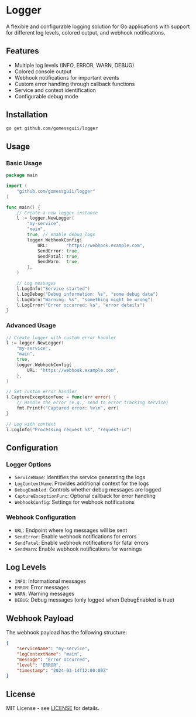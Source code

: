 # Logger

A flexible and configurable logging solution for Go applications with support for different log levels, colored output, and webhook notifications.

## Features

- Multiple log levels (INFO, ERROR, WARN, DEBUG)
- Colored console output
- Webhook notifications for important events
- Custom error handling through callback functions
- Service and context identification
- Configurable debug mode

## Installation

```bash
go get github.com/gomessguii/logger
```

## Usage

### Basic Usage

```go
package main

import (
    "github.com/gomessguii/logger"
)

func main() {
    // Create a new logger instance
    l := logger.NewLogger(
        "my-service",
        "main",
        true, // enable debug logs
        logger.WebhookConfig{
            URL:       "https://webhook.example.com",
            SendError: true,
            SendFatal: true,
            SendWarn:  true,
        },
    )

    // Log messages
    l.LogInfo("Service started")
    l.LogDebug("Debug information: %s", "some debug data")
    l.LogWarn("Warning: %s", "something might be wrong")
    l.LogError("Error occurred: %s", "error details")
}
```

### Advanced Usage

```go
// Create logger with custom error handler
l := logger.NewLogger(
    "my-service",
    "main",
    true,
    logger.WebhookConfig{
        URL: "https://webhook.example.com",
    },
)

// Set custom error handler
l.CaptureExceptionFunc = func(err error) {
    // Handle the error (e.g., send to error tracking service)
    fmt.Printf("Captured error: %v\n", err)
}

// Log with context
l.LogInfo("Processing request %s", "request-id")
```

## Configuration

### Logger Options

- `ServiceName`: Identifies the service generating the logs
- `LogContextName`: Provides additional context for the logs
- `DebugEnabled`: Controls whether debug messages are logged
- `CaptureExceptionFunc`: Optional callback for error handling
- `WebhookConfig`: Settings for webhook notifications

### Webhook Configuration

- `URL`: Endpoint where log messages will be sent
- `SendError`: Enable webhook notifications for errors
- `SendFatal`: Enable webhook notifications for fatal errors
- `SendWarn`: Enable webhook notifications for warnings

## Log Levels

- `INFO`: Informational messages
- `ERROR`: Error messages
- `WARN`: Warning messages
- `DEBUG`: Debug messages (only logged when DebugEnabled is true)

## Webhook Payload

The webhook payload has the following structure:

```json
{
    "serviceName": "my-service",
    "logContextName": "main",
    "message": "Error occurred",
    "level": "ERROR",
    "timestamp": "2024-03-14T12:00:00Z"
}
```

## License

MIT License - see [LICENSE](LICENSE) for details.